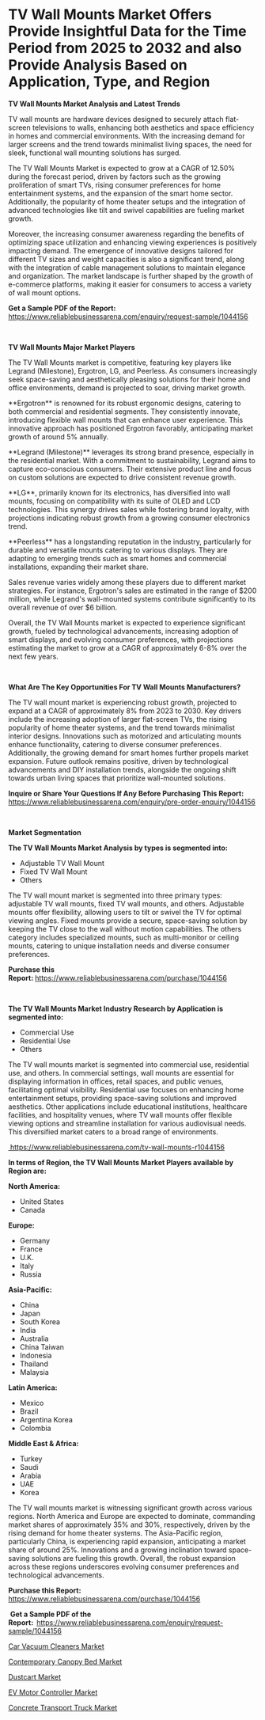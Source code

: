 <p><h1>TV Wall Mounts Market Offers Provide Insightful Data for the Time Period from 2025 to 2032 and also Provide Analysis Based on Application, Type, and Region</h1></p><p><strong>TV Wall Mounts Market Analysis and Latest Trends</strong></p>
<p><p>TV wall mounts are hardware devices designed to securely attach flat-screen televisions to walls, enhancing both aesthetics and space efficiency in homes and commercial environments. With the increasing demand for larger screens and the trend towards minimalist living spaces, the need for sleek, functional wall mounting solutions has surged.</p><p>The TV Wall Mounts Market is expected to grow at a CAGR of 12.50% during the forecast period, driven by factors such as the growing proliferation of smart TVs, rising consumer preferences for home entertainment systems, and the expansion of the smart home sector. Additionally, the popularity of home theater setups and the integration of advanced technologies like tilt and swivel capabilities are fueling market growth. </p><p>Moreover, the increasing consumer awareness regarding the benefits of optimizing space utilization and enhancing viewing experiences is positively impacting demand. The emergence of innovative designs tailored for different TV sizes and weight capacities is also a significant trend, along with the integration of cable management solutions to maintain elegance and organization. The market landscape is further shaped by the growth of e-commerce platforms, making it easier for consumers to access a variety of wall mount options.</p></p>
<p><strong>Get a Sample PDF of the Report:&nbsp;</strong> <a href="https://www.reliablebusinessarena.com/enquiry/request-sample/1044156?utm_campaign=2264&utm_medium=2&utm_source=Github&utm_content=ia&utm_term=05022025&utm_id=tv-wall-mounts">https://www.reliablebusinessarena.com/enquiry/request-sample/1044156</a></p>
<p>&nbsp;</p>
<p><strong>TV Wall Mounts Major Market Players</strong></p>
<p><p>The TV Wall Mounts market is competitive, featuring key players like Legrand (Milestone), Ergotron, LG, and Peerless. As consumers increasingly seek space-saving and aesthetically pleasing solutions for their home and office environments, demand is projected to soar, driving market growth.</p><p>**Ergotron** is renowned for its robust ergonomic designs, catering to both commercial and residential segments. They consistently innovate, introducing flexible wall mounts that can enhance user experience. This innovative approach has positioned Ergotron favorably, anticipating market growth of around 5% annually.</p><p>**Legrand (Milestone)** leverages its strong brand presence, especially in the residential market. With a commitment to sustainability, Legrand aims to capture eco-conscious consumers. Their extensive product line and focus on custom solutions are expected to drive consistent revenue growth.</p><p>**LG**, primarily known for its electronics, has diversified into wall mounts, focusing on compatibility with its suite of OLED and LCD technologies. This synergy drives sales while fostering brand loyalty, with projections indicating robust growth from a growing consumer electronics trend.</p><p>**Peerless** has a longstanding reputation in the industry, particularly for durable and versatile mounts catering to various displays. They are adapting to emerging trends such as smart homes and commercial installations, expanding their market share.</p><p>Sales revenue varies widely among these players due to different market strategies. For instance, Ergotron's sales are estimated in the range of $200 million, while Legrand's wall-mounted systems contribute significantly to its overall revenue of over $6 billion. </p><p>Overall, the TV Wall Mounts market is expected to experience significant growth, fueled by technological advancements, increasing adoption of smart displays, and evolving consumer preferences, with projections estimating the market to grow at a CAGR of approximately 6-8% over the next few years.</p></p>
<p>&nbsp;</p>
<p><strong>What Are The Key Opportunities For TV Wall Mounts Manufacturers?</strong></p>
<p><p>The TV wall mount market is experiencing robust growth, projected to expand at a CAGR of approximately 8% from 2023 to 2030. Key drivers include the increasing adoption of larger flat-screen TVs, the rising popularity of home theater systems, and the trend towards minimalist interior designs. Innovations such as motorized and articulating mounts enhance functionality, catering to diverse consumer preferences. Additionally, the growing demand for smart homes further propels market expansion. Future outlook remains positive, driven by technological advancements and DIY installation trends, alongside the ongoing shift towards urban living spaces that prioritize wall-mounted solutions.</p></p>
<p><strong>Inquire or Share Your Questions If Any Before Purchasing This Report:</strong> <a href="https://www.reliablebusinessarena.com/enquiry/pre-order-enquiry/1044156?utm_campaign=2264&utm_medium=2&utm_source=Github&utm_content=ia&utm_term=05022025&utm_id=tv-wall-mounts">https://www.reliablebusinessarena.com/enquiry/pre-order-enquiry/1044156</a></p>
<p>&nbsp;</p>
<p><strong>Market Segmentation</strong></p>
<p><strong>The TV Wall Mounts Market Analysis by types is segmented into:</strong></p>
<p><ul><li>Adjustable TV Wall Mount</li><li>Fixed TV Wall Mount</li><li>Others</li></ul></p>
<p><p>The TV wall mount market is segmented into three primary types: adjustable TV wall mounts, fixed TV wall mounts, and others. Adjustable mounts offer flexibility, allowing users to tilt or swivel the TV for optimal viewing angles. Fixed mounts provide a secure, space-saving solution by keeping the TV close to the wall without motion capabilities. The others category includes specialized mounts, such as multi-monitor or ceiling mounts, catering to unique installation needs and diverse consumer preferences.</p></p>
<p><strong>Purchase this Report:&nbsp;</strong><a href="https://www.reliablebusinessarena.com/purchase/1044156?utm_campaign=2264&utm_medium=2&utm_source=Github&utm_content=ia&utm_term=05022025&utm_id=tv-wall-mounts">https://www.reliablebusinessarena.com/purchase/1044156</a></p>
<p>&nbsp;</p>
<p><strong>The TV Wall Mounts Market Industry Research by Application is segmented into:</strong></p>
<p><ul><li>Commercial Use</li><li>Residential Use</li><li>Others</li></ul></p>
<p><p>The TV wall mounts market is segmented into commercial use, residential use, and others. In commercial settings, wall mounts are essential for displaying information in offices, retail spaces, and public venues, facilitating optimal visibility. Residential use focuses on enhancing home entertainment setups, providing space-saving solutions and improved aesthetics. Other applications include educational institutions, healthcare facilities, and hospitality venues, where TV wall mounts offer flexible viewing options and streamline installation for various audiovisual needs. This diversified market caters to a broad range of environments.</p></p>
<p><a href="https://www.reliablebusinessarena.com/tv-wall-mounts-r1044156?utm_campaign=2264&utm_medium=2&utm_source=Github&utm_content=ia&utm_term=05022025&utm_id=tv-wall-mounts">&nbsp;https://www.reliablebusinessarena.com/tv-wall-mounts-r1044156</a></p>
<p><strong>In terms of Region, the TV Wall Mounts Market Players available by Region are:</strong></p>
<p>
    <p> <strong> North America: </strong>
        <ul>
            <li>United States</li>
            <li>Canada</li>
        </ul>
        </p> 
    <p> <strong> Europe: </strong>
        <ul>
            <li>Germany</li>
            <li>France</li>
            <li>U.K.</li>
            <li>Italy</li>
            <li>Russia</li>
        </ul>
        </p> 
    <p> <strong> Asia-Pacific: </strong>
        <ul>
            <li>China</li>
            <li>Japan</li>
            <li>South Korea</li>
            <li>India</li>
            <li>Australia</li>
            <li>China Taiwan</li>
            <li>Indonesia</li>
            <li>Thailand</li>
            <li>Malaysia</li>
        </ul>
        </p> 
    <p> <strong> Latin America: </strong>
        <ul>
            <li>Mexico</li>
            <li>Brazil</li>
            <li>Argentina Korea</li>
            <li>Colombia</li>
        </ul>
        </p> 
    <p> <strong> Middle East & Africa: </strong>
        <ul>
            <li>Turkey</li>
            <li>Saudi</li>
            <li>Arabia</li>
            <li>UAE</li>
            <li>Korea</li>
        </ul>
    </p>
    </p>
<p><p>The TV wall mounts market is witnessing significant growth across various regions. North America and Europe are expected to dominate, commanding market shares of approximately 35% and 30%, respectively, driven by the rising demand for home theater systems. The Asia-Pacific region, particularly China, is experiencing rapid expansion, anticipating a market share of around 25%. Innovations and a growing inclination toward space-saving solutions are fueling this growth. Overall, the robust expansion across these regions underscores evolving consumer preferences and technological advancements.</p></p>
<p><strong>Purchase this Report: </strong><a href="https://www.reliablebusinessarena.com/purchase/1044156?utm_campaign=2264&utm_medium=2&utm_source=Github&utm_content=ia&utm_term=05022025&utm_id=tv-wall-mounts">https://www.reliablebusinessarena.com/purchase/1044156</a></p>
<p>&nbsp;<strong>Get a Sample PDF of the Report:&nbsp;&nbsp;</strong><a href="https://www.reliablebusinessarena.com/enquiry/request-sample/1044156?utm_campaign=2264&utm_medium=2&utm_source=Github&utm_content=ia&utm_term=05022025&utm_id=tv-wall-mounts">https://www.reliablebusinessarena.com/enquiry/request-sample/1044156</a></p>
<p><strong></strong></p>
<p><p><a href="https://www.linkedin.com/pulse/in-depth-car-vacuum-cleaners-market-review-size-share-76cagr-iunse?utm_campaign=2264&utm_medium=2&utm_source=Github&utm_content=ia&utm_term=05022025&utm_id=tv-wall-mounts">Car Vacuum Cleaners Market</a></p><p><a href="https://github.com/princessbartram3/Market-Research-Report-List-1/blob/main/contemporary-canopy-bed-market.md?utm_campaign=2264&utm_medium=2&utm_source=Github&utm_content=ia&utm_term=05022025&utm_id=tv-wall-mounts">Contemporary Canopy Bed Market</a></p><p><a href="https://www.linkedin.com/pulse/key-drivers-dustcart-market-how-its-growing-125-cagr-4wfaf?utm_campaign=2264&utm_medium=2&utm_source=Github&utm_content=ia&utm_term=05022025&utm_id=tv-wall-mounts">Dustcart Market</a></p><p><a href="https://www.linkedin.com/pulse/insights-ev-motor-controller-market-players-size-geographical-ltoue?utm_campaign=2264&utm_medium=2&utm_source=Github&utm_content=ia&utm_term=05022025&utm_id=tv-wall-mounts">EV Motor Controller Market</a></p><p><a href="https://www.linkedin.com/pulse/global-concrete-transport-truck-market-analysis-key-trends-q6l7f?utm_campaign=2264&utm_medium=2&utm_source=Github&utm_content=ia&utm_term=05022025&utm_id=tv-wall-mounts">Concrete Transport Truck Market</a></p></p>